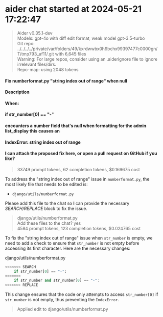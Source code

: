 
# aider chat started at 2024-05-21 17:22:47

> Aider v0.35.1-dev  
> Models: gpt-4o with diff edit format, weak model gpt-3.5-turbo  
> Git repo: ../../../../private/var/folders/49/kxrdwwbx0h9bchx99397477c0000gn/T/tmp793_af11/.git with 6,645 files  
> Warning: For large repos, consider using an .aiderignore file to ignore irrelevant files/dirs.  
> Repo-map: using 2048 tokens  

#### Fix numberformat.py "string index out of range" when null  
#### Description  
#### 	  
#### When:  
#### if str_number[0] == "-"  
#### encounters a number field that's null when formatting for the admin list_display this causes an   
#### IndexError: string index out of range  
#### I can attach the proposed fix here, or open a pull request on GitHub if you like?  
> 33749 prompt tokens, 62 completion tokens, $0.169675 cost  

To address the "string index out of range" issue in `numberformat.py`, the most likely file that needs to be edited is:

- `django/utils/numberformat.py`

Please add this file to the chat so I can provide the necessary *SEARCH/REPLACE* block to fix the issue.

> django/utils/numberformat.py  
> Add these files to the chat? yes  
> 4584 prompt tokens, 123 completion tokens, $0.024765 cost  

To fix the "string index out of range" issue when `str_number` is empty, we need to add a check to ensure that `str_number` is not empty before accessing its first character. Here are the necessary changes:

django/utils/numberformat.py
```python
<<<<<<< SEARCH
    if str_number[0] == "-":
=======
    if str_number and str_number[0] == "-":
>>>>>>> REPLACE
```

This change ensures that the code only attempts to access `str_number[0]` if `str_number` is not empty, thus preventing the `IndexError`.

> Applied edit to django/utils/numberformat.py  
